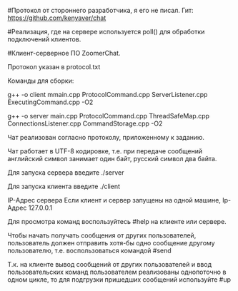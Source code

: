 #Протокол от стороннего разработчика, я его не писал. Гит: https://github.com/kenyaver/chat

#Реализация, где на сервере используется poll() для обработки подключений клиентов.

#Клиент-серверное ПО ZoomerChat.

Протокол указан в protocol.txt

Команды для сборки:

g++ -o client mmain.cpp ProtocolCommand.cpp ServerListener.cpp ExecutingCommand.cpp -O2

g++ -o server main.cpp ProtocolCommand.cpp ThreadSafeMap.cpp ConnectionsListener.cpp CommandStorage.cpp -O2

Чат реализован согласно протоколу, приложенному к заданию.

Чат работает в UTF-8 кодировке, т.е. при передаче сообщений английский символ занимает один байт, русский символ два байта.

Для запуска сервера введите ./server

Для запуска клиента введите ./client

IP-Адрес сервера Если клиент и сервер запущены на одной машине, Ip-Адрес 127.0.0.1

Для просмотра команд воспользуйтесь #help на клиенте или сервере.

Чтобы начать получать сообщения от других пользователей, пользователь должен отправить хотя-бы одно сообщение другому пользователю, т.е. воспользоваться командой #send

Т.к. на клиенте вывод сообщений от других пользователей и ввод пользовательских команд пользователем реализованы однопоточно в одном цикле, то для подгрузки пришедших сообщений используйте #up
